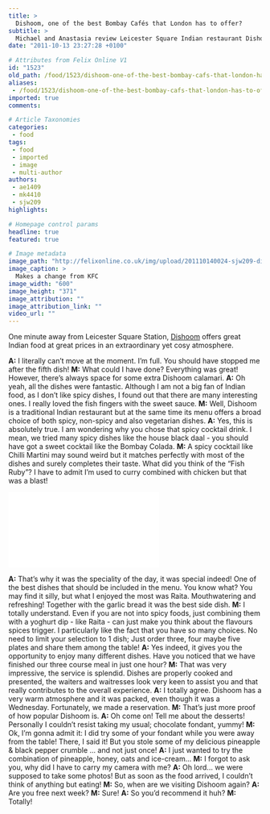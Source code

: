 ```yaml
---
title: >
  Dishoom, one of the best Bombay Cafés that London has to offer?
subtitle: >
  Michael and Anastasia review Leicester Square Indian restaurant Dishoom
date: "2011-10-13 23:27:28 +0100"

# Attributes from Felix Online V1
id: "1523"
old_path: /food/1523/dishoom-one-of-the-best-bombay-cafs-that-london-has-to-offer
aliases:
 - /food/1523/dishoom-one-of-the-best-bombay-cafs-that-london-has-to-offer
imported: true
comments:

# Article Taxonomies
categories:
 - food
tags:
 - food
 - imported
 - image
 - multi-author
authors:
 - ae1409
 - mk4410
 - sjw209
highlights:

# Homepage control params
headline: true
featured: true

# Image metadata
image_path: "http://felixonline.co.uk/img/upload/201110140024-sjw209-dishoom2.jpg"
image_caption: >
  Makes a change from KFC
image_width: "600"
image_height: "371"
image_attribution: ""
image_attribution_link: ""
video_url: ""
---
```


One minute away from Leicester Square Station, [Dishoom](http://g.co/maps/797c3) offers great Indian food at great prices in an extraordinary yet cosy atmosphere.

__A:__ I literally can’t move at the moment. I’m full. You should have stopped me after the fifth dish!
__M:__ What could I have done? Everything was great! However, there’s always space for some extra Dishoom calamari.
__A:__ Oh yeah, all the dishes were fantastic. Although I am not a big fan of Indian food, as I don’t like spicy dishes, I found out that there are many interesting ones. I really loved the fish fingers with the sweet sauce.
__M:__ Well, Dishoom is a traditional Indian restaurant but at the same time its menu offers a broad choice of both spicy, non-spicy and also vegetarian dishes.
__A:__ Yes, this is absolutely true. I am wondering why you chose that spicy cocktail drink. I mean, we tried many spicy dishes like the house black daal - you should have got a sweet cocktail like the Bombay Colada.
__M:__ A spicy cocktail like Chilli Martini may sound weird but it matches perfectly with most of the dishes and surely completes their taste. What did you think of the “Fish Ruby”? I have to admit I’m used to curry combined with chicken but that was a blast!

![Raita](/inc/timthumb.php?src=/img/upload/201110140026-sjw209-raita.jpg&w=460px&zc=1&a=t)

__A:__ That’s why it was the speciality of the day, it was special indeed! One of the best dishes that should be included in the menu. You know what? You may find it silly, but what I enjoyed the most was Raita. Mouthwatering and refreshing! Together with the garlic bread it was the best side dish.
__M:__ I totally understand. Even if you are not into spicy foods, just combining them with a yoghurt dip - like Raita - can just make you think about the flavours spices trigger. I particularly like the fact that you have so many choices. No need to limit your selection to 1 dish; Just order three, four maybe five plates and share them among the table!
__A:__ Yes indeed, it gives you the opportunity to enjoy many different dishes. Have you noticed that we have finished our three course meal in just one hour?
__M:__ That was very impressive, the service is splendid. Dishes are properly cooked and presented, the waiters and waitresses look very keen to assist you and that really contributes to the overall experience.
__A:__ I totally agree. Dishoom has a very warm atmosphere and it was packed, even though it was a Wednesday. Fortunately, we made a reservation.
__M:__ That’s just more proof of how popular Dishoom is.
__A:__ Oh come on! Tell me about the desserts! Personally I couldn’t resist taking my usual; chocolate fondant, yummy!
__M:__ Ok, I’m gonna admit it: I did try some of your fondant while you were away from the table! There, I said it! But you stole some of my delicious pineapple & black pepper crumble ... and not just once!
__A:__ I just wanted to try the combination of pineapple, honey, oats and ice-cream...
__M:__ I forgot to ask you, why did I have to carry my camera with me?
__A:__ Oh lord... we were supposed to take some photos! But as soon as the food arrived, I couldn’t think of anything but eating!
__M:__ So, when are we visiting Dishoom again?
__A:__ Are you free next week?
__M:__ Sure!
__A:__ So you’d recommend it huh?
__M:__ Totally!

